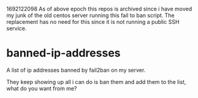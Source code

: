1692122098 
As of above epoch this repos is archived since i have moved my junk of the old centos server running this fail to ban script.
The replacement has no need for this since it is not running a public SSH service.


# banned-ip-addresses
A list of ip addresses banned by fail2ban on my server.

They keep showing up all i can do is ban them and add them to the list, what do you want from me?



